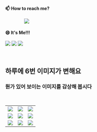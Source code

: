 #### 📫 How to reach me?
<a href="mailto:thquddnr123@gmail.com">
    <img 
        src="https://img.shields.io/badge/Gmail-d14836?style=flat-square&logo=Gmail&logoColor=white&link=mailto:thquddnr123@gmail.com"
        style="height : auto; margin-left : 60px; margin-right : 60px;"/>
</a>

#### 😄 It's Me!!!

<a href="https://cybecho.notion.site/SBU-s-Archives-854ccd3338c2456a867956f26143998a" target="_blank"><img src="https://img.shields.io/badge/Portfolio-303030?style=for-the-badge&logo=Notion&logoColor=white"/></a>
<a href="https://www.instagram.com/junk_warrior_vintage/" target="_blank"><img src="https://img.shields.io/badge/@junk_warrir_vintage-E4405F?style=for-the-badge&logo=Instagram&logoColor=white"/></a>
<a href="https://www.behance.net/thquddnr125654" target="_blank"><img src="https://img.shields.io/badge/Behance-1769FF?style=for-the-badge&logo=Behance&logoColor=white"/></a>

</br>

## 하루에 6번 이미지가 변해요
### 뭔가 있어 보이는 이미지를 감상해 봅시다

<!--
마크업 바로보기 사이트
https://dillinger.io/ 
-->
 <br/> <table>
<tr>
<td><img src='https://www.random-art.org/img/large/416450.jpg'></td>
<td><img src='https://www.random-art.org/img/large/416245.jpg'></td>
<td><img src='https://www.random-art.org/img/large/417171.jpg'></td>
</tr>
<tr>
<td><img src='https://www.random-art.org/img/large/416262.jpg'></td>
<td><img src='https://www.random-art.org/img/large/415593.jpg'></td>
<td><img src='https://www.random-art.org/img/large/416362.jpg'></td>
</tr>
<tr>
<td><img src='https://www.random-art.org/img/large/416250.jpg'></td>
<td><img src='https://www.random-art.org/img/large/416225.jpg'></td>
<td><img src='https://www.random-art.org/img/large/416872.jpg'></td>
</tr>
</table>
